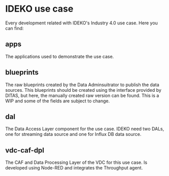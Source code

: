 # IDEKO use case

Every development related with IDEKO's Industry 4.0 use case. Here you can find:

## apps

The applications used to demonstrate the use case.

## blueprints

The raw blueprints created by the Data Adminsuitrator to publish the data sources. This blueprints should be created using the interface provided by DITAS, but here, the manually created raw version can be found. This is a WIP and some of the fields are subject to change.

## dal

The Data Access Layer component for the use case. IDEKO need two DALs, one for streaming data source and one for Influx DB data source.

## vdc-caf-dpl

The CAF and Data Processing Layer of the VDC for this use case. Is developed using Node-RED and integrates the Throughput agent.